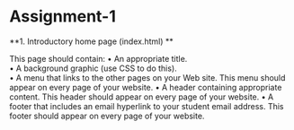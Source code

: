 # Assignment-1

**1. Introductory home page (index.html) **

This page should contain: 
•  An appropriate title.  
•  A background graphic (use CSS to do this).   
•  A menu that links to the other pages on your Web site. This menu should appear on every 
page of your website. 
•  A header containing appropriate content.  This header should appear on every page of your 
website. 
•  A footer that includes an email hyperlink to your student email address.  This footer should 
appear on every page of your website. 
